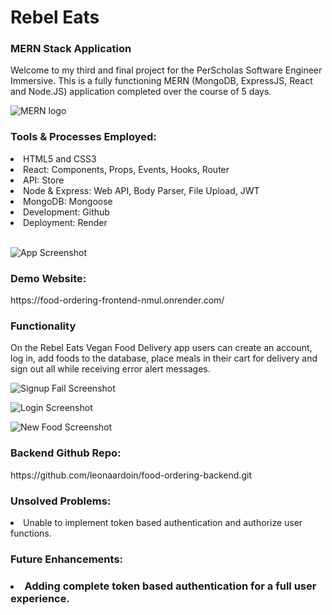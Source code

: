 <h1>Rebel Eats</h1>
<h3>MERN Stack Application</h3>

Welcome to my third and final project for the PerScholas Software Engineer Immersive. This is a fully functioning MERN (MongoDB, ExpressJS, React and Node.JS) application completed over the course of 5 days. 

![MERN logo](https://github.com/leonaardoin/food-ordering-frontend/assets/126014224/53a03d9f-792e-419f-be81-44d8b28deda1)

<h3>Tools & Processes Employed:</h3>
<li>HTML5 and CSS3</li>
<li>React: Components, Props, Events, Hooks, Router</li>
<li>API: Store</li>
<li>Node & Express: Web API, Body Parser, File Upload, JWT</li>
<li>MongoDB: Mongoose</li>
<li>Development: Github</li>
<li>Deployment: Render</li>
<br>

![App Screenshot](https://github.com/leonaardoin/food-ordering-frontend/assets/126014224/3f462298-d859-473c-9d30-68af61442bc3)
<br>
<h3>Demo Website:</h3>
https://food-ordering-frontend-nmul.onrender.com/
<br>

<h3>Functionality</h3>
On the Rebel Eats Vegan Food Delivery app users can create an account, log in, add foods to the database, place meals in their cart for delivery and sign out all while receiving error alert messages. 

![Signup Fail Screenshot](https://github.com/leonaardoin/food-ordering-frontend/assets/126014224/933142fd-1c66-4bcc-9a7b-6513c35a0b5e)

![Login Screenshot](https://github.com/leonaardoin/food-ordering-frontend/assets/126014224/a4ee10ac-f012-496f-a42b-deb7b73b1346)

![New Food Screenshot](https://github.com/leonaardoin/food-ordering-frontend/assets/126014224/38a86ff4-91cf-4644-9129-fe3a0d4f36dd)

<h3>Backend Github Repo:</h3>
https://github.com/leonaardoin/food-ordering-backend.git
<br>

<h3>Unsolved Problems:</h3>
<li>Unable to implement token based authentication and authorize user functions.</li>

<h3>Future Enhancements:<h3>
  <li>Adding complete token based authentication for a full user experience.</li>
